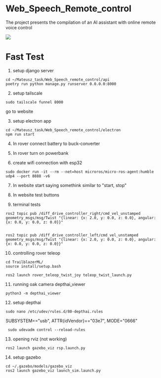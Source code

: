 # Web_Speech_Remote_control

The project presents the compilation of an AI assistant with online remote voice control

![](diagrams/connection_diagram/connection_diagram.png)

# Fast Test

1. setup django server
```
cd ~/Mateusz_task/Web_Speech_remote_control/api
poetry run python manage.py runserver 0.0.0.0:8000
```

2. setup tailscale
```
sudo tailscale funnel 8000
```
go to website

3. setup electron app
```
cd ~/Mateusz_task/Web_Speech_remote_control/electron
npm run start
```

4. In rover connect battery to buck-converter

5. In rover turn on powerbank

6. create wifi connection with esp32 
```
sudo docker run -it --rm --net=host microros/micro-ros-agent:humble udp4 --port 8888 -v6
```

7. In website start saying somethink similar to "start, stop"

8. In website test buttons

9. terminal tests
```
ros2 topic pub /diff_drive_controller_right/cmd_vel_unstamped geometry_msgs/msg/Twist "{linear: {x: 2.0, y: 0.0, z: 0.0}, angular: {x: 0.0, y: 0.0, z: 0.0}}"


ros2 topic pub /diff_drive_controller_left/cmd_vel_unstamped geometry_msgs/msg/Twist "{linear: {x: 2.0, y: 0.0, z: 0.0}, angular: {x: 0.0, y: 0.0, z: 0.0}}"

```

10. controlling rover teleop

```
cd TrailblazerML/
source install/setup.bash

ros2 launch rover_teleop_twist_joy teleop_twist_launch.py

```

11. running oak camera depthai_viewer

```
python3 -m depthai_viewer

```

12. setup depthai

```
sudo nano /etc/udev/rules.d/80-depthai.rules
```
SUBSYSTEM=="usb", ATTR{idVendor}=="03e7", MODE="0666"
```
 sudo udevadm control --reload-rules
```
13. opening rviz (not working)

```
ros2 launch gazebo_viz rsp.launch.py
```

14. setup gazebo 
```
cd ~/.gazebo/models/gazebo_viz 
ros2 launch gazebo_viz launch_sim.launch.py 
```